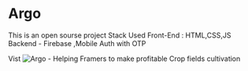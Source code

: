 # Argo

This is an open sourse project 
Stack Used 
Front-End : HTML,CSS,JS
Backend - Firebase ,Mobile Auth with OTP 

Vist ![Argo - Helping Framers to make profitable Crop fields cultivation](https://myoctocat.com/assets/images/base-octocat.svg)
